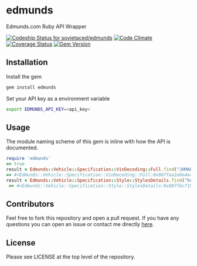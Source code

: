 # edmunds 
Edmunds.com Ruby API Wrapper 

[![Codeship Status for sovietaced/edmunds](https://codeship.io/projects/d03c61a0-a2bc-0132-516c-0e0102967270/status)](https://codeship.io/projects/65819)
[![Code Climate](https://codeclimate.com/github/Sovietaced/edmunds/badges/gpa.svg)](https://codeclimate.com/github/Sovietaced/edmunds)
[![Coverage Status](https://coveralls.io/repos/Sovietaced/edmunds/badge.svg?branch=master)](https://coveralls.io/r/Sovietaced/edmunds?branch=master)
[![Gem Version](https://badge.fury.io/rb/edmunds.svg)](http://badge.fury.io/rb/edmunds)
## Installation
Install the gem
```bash
gem install edmunds
```
Set your API key as a environment variable
```bash
export EDMUNDS_API_KEY=<api_key>
```

## Usage
The module naming scheme of this gem is inline with how the API is documented.
```ruby
require 'edmunds'
=> true
result = Edmunds::Vehicle::Specification::VinDecoding::Full.find("JHMAP11461T005905")
=> #<Edmunds::Vehicle::Specification::VinDecoding::Full:0x007faa2a0e4e40 @make="Honda", @model="S2000", @year=2001>
result = Edmunds::Vehicle::Specification::Style::StylesDetails.find("honda", "s2000", 2001)
 => #<Edmunds::Vehicle::Specification::Style::StylesDetails:0x007fbc719fd028 @count=1, @styles=[#<Edmunds::Vehicle::Specification::Style::Style:0x007fbc719fcf88 @id=100001280, @name="2dr Roadster (2.0L 4cyl 6M)", @trim="Base", @body="Convertible">]> 

```

## Contributors
Feel free to fork this repository and open a pull request. 
If you have any questions you can open an issue or contact me directly [here](https://twitter.com/Sovietaced).

## License

Please see LICENSE at the top level of the repository.

